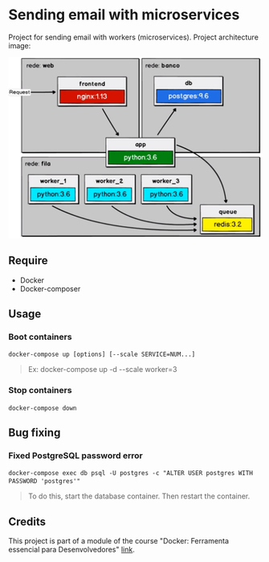 # Sending email with microservices
Project for sending email with workers (microservices). Project architecture image:

![alt text](https://github.com/MatheusMoreiraf/sending-email-with-microservices/blob/master/arq.png?raw=true)
## Require

+ Docker
+ Docker-composer

## Usage

### Boot containers  

```
docker-compose up [options] [--scale SERVICE=NUM...]
``` 
> Ex: docker-compose up -d --scale worker=3

### Stop containers  
```
docker-compose down
```  

## Bug fixing

### Fixed PostgreSQL password error
```
docker-compose exec db psql -U postgres -c "ALTER USER postgres WITH PASSWORD 'postgres'"
```
> To do this, start the database container. Then restart the container.

## Credits
This project is part of a module of the course "Docker: Ferramenta essencial para Desenvolvedores" [link](https://www.udemy.com/course/curso-docker/).
